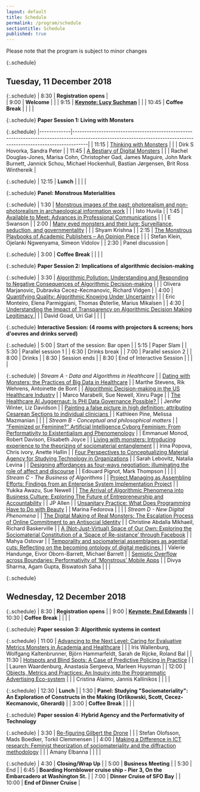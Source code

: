 ```yaml
---
layout: default
title: Schedule
permalink: /program/schedule
sectiontitle: Schedule
published: true
---
```


Please note that the program is subject to minor changes

{:.schedule}
## Tuesday, 11 December 2018

{:.schedule}
| 8:30                                                             | **Registration opens**                                                                                                                 |                                                        
| 9:00                                                             | **Welcome**                                                                                                                     |                                                                                                                                                                  |
| 9:15                                                             | **[Keynote: Lucy Suchman](/files/abstracts/Abstract_1.pdf)**                                                                                                                |                                                                                                                                                                  |
| 10:45                                                            | **Coffee Break**                                                                                                 | 
|  |             |

{:.schedule}
**Paper Session 1: Living with Monsters**

{:.schedule}
|-------------|------------------------------------------------------------------------------------------------------------------------------------------------------------------|
| 11:15 | [Thinking with Monsters](/files/abstracts/Abstract_2.pdf)                                                                                                             |
|             | Dirk S Hovorka, Sandra Peter                                                                                                                                     |
| 11:45 | [A Bestiary of Digital Monsters](/files/abstracts/Abstract_3.pdf)                                                                                                     |
|             | Rachel Douglas-Jones, Marisa Cohn, Christopher Gad, James Maguire, John Mark Burnett, Jannick Schou, Michael Hockenhull, Bastian Jørgensen, Brit Ross Winthereik |

{:.schedule}
| 12:15 | **Lunch**            |
|  |             |

{:.schedule}
**Panel: Monstrous Materialities**

{:.schedule}
| 1:30 | [Monstrous images of the past: photorealism and non-photorealism in archaeological information work](/files/abstracts/Abstract_4.pdf) |
|           | Isto Huvila                                                                                                                      |
| 1:45 | [Available to Meet: Advances in Professional Communications](/files/abstracts/Abstract_5.pdf)                                         |
|           | E Swanson                                                                                                                        |
| 2:00 | [Many eyed monsters and their lure:  Surveillance, seduction, and governmentality](/files/abstracts/Abstract_6.pdf)                   |
|           | Shyam Krishna                                                                                                                    |
| 2:15 | [The Monstrous Playbooks of Academic Publishers – An Opinion Piece](/files/abstracts/Abstract_7.pdf)                                  |
|           | Stefan Klein, Ojelanki Ngwenyama, Simeon Vidolov                                                                                 |
| 2:30 | Panel discussion                                                                                                                 |


{:.schedule}
| 3:00 | **Coffee Break**            |
|  |             |

{:.schedule}
**Paper Session 2: Implications of algorithmic decision-making**

{:.schedule}
| 3:30   | [Algorithmic Pollution: Understanding and Responding to Negative Consequences of Algorithmic Decision-making](/files/abstracts/Abstract_8.pdf)                        |
|             | Olivera Marjanovic, Dubravka Cecez-Kecmanovic, Richard Vidgen                                                                                                    |
| 4:00   | [Quantifying Quality: Algorithmic Knowing Under Uncertainty](/files/abstracts/Abstract_9.pdf)                                                                         |
|             | Eric Monteiro, Elena Parmiggiani, Thomas Østerlie, Marius Mikalsen                                                                                               |
| 4:30   | [Understanding the Impact of Transparency on Algorithmic Decision Making Legitimacy ](/files/abstracts/Abstract_10.pdf)                                               |
|             | David Goad, Uri Gal                                                                                                                                              |
|  |             |

{:.schedule}
**Interactive  Session: (4 rooms with projectors & screens;  hors d'oevres and drinks served)**

{:.schedule}
| 5:00 | Start of the session: Bar open |
| 5:15 | Paper Slam                     |
| 5:30 | Parallel session 1             |
| 6:30 | Drinks break                   |
| 7:00 | Parallel session 2             |
| 8:00 | Drinks                         |
| 8:30 | Session ends                   |
| 8:30  | End of Interactive Session |
|  |             |

{:.schedule}
| *Stream A - Data and Algorithms in Healthcare*                                                                                                            |
| [Dating with Monsters: the Practices of Big Data in Healthcare](/files/abstracts/Abstract_11.pdf)                                                                |
| Marthe Stevens, Rik Wehrens, Antoinette de Bont                                                                                                             |
| [Algorithmic Decision-making in the US Healthcare Industry](/files/abstracts/Abstract_12.pdf)                                                                    |
| Marco Marabelli, Sue Newell, Xinru Page                                                                                                                     |
| [The Healthcare AI Juggernaut:  Is PHI Data Governance Possible? ](/files/abstracts/Abstract_13.pdf)                                                             |
| Jenifer Winter, Liz Davidson                                                                                                                                |
| [Painting a false picture in high definition: attributing Cesarean Sections to individual clinicians ](/files/abstracts/Abstract_14.pdf)                         |
| Kathleen Pine, Melissa Mazmanian                                                                                                                            |
|                                                                                                                                                             |
| *Stream B - Conceptual and philosophical matters*                                                                                                           |
| [“Feminized or Feminine?” Artificial Intelligence Cyborg Feminism: From Performativity to Existentialism and Phenomenology](/files/abstracts/Abstract_15.pdf)    |
| Emmanuel Monod, Robert Davison, Elisabeth Joyce                                                                                                             |
| [Living with monsters: Introducing experience to the theorizing of sociomaterial entanglement](/files/abstracts/Abstract_16.pdf)                                 |
| Irina Popova, Chris ivory, Anette Hallin                                                                                                                    |
| [Four Perspectives to Conceptualizing Material Agency  for Studying Technology in Organizations](/files/abstracts/Abstract_17.pdf)                               |
| Sarah Lebovitz, Natalia Levina                                                                                                                              |
| [Designing affordances as four-ways negotiation: illuminating the role of affect and discourse](/files/abstracts/Abstract_18.pdf)                                |
| Edouard Pignot, Mark Thompson                                                                                                                               |
|                                                                                                                                                             |
| *Stream C - The Business of Algorithms*                                                                                                                     |
| [Project Managing as Assembling Efforts: Findings from an Enterprise System Implementation Project](/files/abstracts/Abstract_19.pdf)                            |
| Yukika Awazu, Sue Newell                                                                                                                                    |
| [The Arrival of Algorithmic Phenomena into Business Culture: Exploring The Future of Entrepreneurship and Accountability](/files/abstracts/Abstract_20.pdf)      |
| JP Allen                                                                                                                                                    |
| [Unsanitary Practice: What Does Programming Have to Do with Beauty](/files/abstracts/Abstract_21.pdf)                                                            |
| Marina Fedorova                                                                                                                                             |
|                                                                                                                                                             |
| *Stream D - New Digital Phenomena*                                                                                                                          |
| [The Digital Making of Real Monsters: The Escalation Process of Online Commitment to an Antisocial Identity](/files/abstracts/Abstract_22.pdf)                   |
| Christine Abdalla Mikhaeil, Richard Baskerville                                                                                                             |
| [A (Not-Just-Virtual) Space of Our Own: Exploring the Sociomaterial Constitution of a ‘Space of Re-sistance’ through Facebook](/files/abstracts/Abstract_23.pdf) |
| Mahya Ostovar                                                                                                                                               |
| [Temporality and sociomaterial assemblages as agential cuts: Reflecting on the becoming ontology of digital medicines ](/files/abstracts/Abstract_24.pdf)        |
| Valerie Handunge, Eivor Oborn-Barrett, Michael Barrett                                                                                                      |
| [Semiotic Overflow across Boundaries: Performativity of ‘Monstrous’ Mobile Apps](/files/abstracts/Abstract_25.pdf)                                               |
| Divya Sharma, Agam Gupta, Biswatosh Saha                                                                                                                    |
|                                                                                                               |


{:.schedule}
## Wednesday, 12 December 2018

{:.schedule}
| 8:30  | **Registration opens**                                                             |
| 9:00  | **[Keynote: Paul Edwards](/files/abstracts/Abstract_26.pdf)**                                                          |
| 10:30 | **Coffee Break**                                                                   |
|  |             |

{:.schedule}
**Paper session 3: Algorithmic systems in context**

{:.schedule}
| 11:00 | [Advancing to the Next Level: Caring for Evaluative Metrics Monsters in Academia and Healthcare](/files/abstracts/Abstract_30.pdf)                                    |
|             | Iris Wallenburg, Wolfgang Kaltenbrunner, Björn Hammarfeldt, Sarah de Rijcke, Roland Bal                                                                          |
| 11:30 | [Hotspots and Blind Spots: A Case of Predictive Policing in Practice](/files/abstracts/Abstract_31.pdf)                                                               |
|             | Lauren Waardenburg, Anastasia Sergeeva, Marleen Huysman                                                                                                          |
| 12:00 | [Objects, Metrics and Practices: An Inquiry into the Programmatic Advertising Eco-system](/files/abstracts/Abstract_32.pdf)                                           |
|             | Cristina Alaimo, Jannis Kallinikos                                                                                                                               |
|  |             |

{:.schedule}
| 12:30 | **Lunch**                                                                         |
| 1:30  | **Panel: Studying "Sociomateriality": An Exploration of Constructs in the Making (Orlikowski, Scott, Cecez-Kecmanovic, Gherardi)** |
| 3:00  | **Coffee Break**                                                                   |
|  |             |

{:.schedule}
**Paper session 4: Hybrid Agency and the Performativity of Technology**

{:.schedule}
| 3:30   | [Re-figuring Gilbert the Drone](/files/abstracts/Abstract_33.pdf)                                                                                                     |
|             | Stefan Olofsson, Mads Boedker, Torkil Clemmensen                                                                                                                 |
| 4:00   | [Making a Difference in ICT research: Feminist theorization of sociomateriality and the diffraction methodology](/files/abstracts/Abstract_34.pdf)                    |
|             | Amany Elbanna                                                                                                                                                    |
|  |             |

{:.schedule}
| 4:30  | **Closing/Wrap Up**                                                                |
| 5:00  | **Business Meeting**                                                               |
| 5:30  | End                                                                            |
| 6:45  | **Boarding Hornblower cruise ship - Pier 3, On the Embarcadero at Washington St.** |
| 7:00  | **Dinner Cruise of SFO Bay**                                                       |
| 10:00 | **End of Dinner Cruise**                                                                        |
